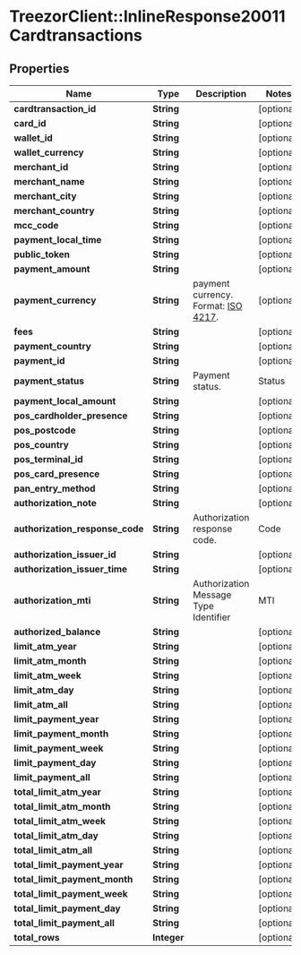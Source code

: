 # TreezorClient::InlineResponse20011Cardtransactions

## Properties
Name | Type | Description | Notes
------------ | ------------- | ------------- | -------------
**cardtransaction_id** | **String** |  | [optional] 
**card_id** | **String** |  | [optional] 
**wallet_id** | **String** |  | [optional] 
**wallet_currency** | **String** |  | [optional] 
**merchant_id** | **String** |  | [optional] 
**merchant_name** | **String** |  | [optional] 
**merchant_city** | **String** |  | [optional] 
**merchant_country** | **String** |  | [optional] 
**mcc_code** | **String** |  | [optional] 
**payment_local_time** | **String** |  | [optional] 
**public_token** | **String** |  | [optional] 
**payment_amount** | **String** |  | [optional] 
**payment_currency** | **String** | payment currency. Format: [ISO 4217](https://fr.wikipedia.org/wiki/ISO_4217).  | [optional] 
**fees** | **String** |  | [optional] 
**payment_country** | **String** |  | [optional] 
**payment_id** | **String** |  | [optional] 
**payment_status** | **String** | Payment status.  | Status | Description | | ------ | -------     | | A | Accepted | | C | Cleared | | I | Declined | | S | Settled | | V | Reversed |  | [optional] 
**payment_local_amount** | **String** |  | [optional] 
**pos_cardholder_presence** | **String** |  | [optional] 
**pos_postcode** | **String** |  | [optional] 
**pos_country** | **String** |  | [optional] 
**pos_terminal_id** | **String** |  | [optional] 
**pos_card_presence** | **String** |  | [optional] 
**pan_entry_method** | **String** |  | [optional] 
**authorization_note** | **String** |  | [optional] 
**authorization_response_code** | **String** | Authorization response code.  | Code | Description | | ---- | ----------- | | 00 | All Good | | 01 | Refer to card issuer Refer | | 03 | Invalid merchant Decline | | 05 | Do not honour Decline | | 10 | Partial Approval Approve | | 13 | Invalid amount Decline | | 14 | Invalid card number (no such number) Decline | | 17 | Customer Cancellation Decline | | 33 | Expired card (Capture) Decline &amp; Pickup | | 41 | Lost card (Capture) Decline &amp; Pickup | | 43 | Stolen card (Capture) Decline &amp; Pickup | | 51 | Insufficient funds Decline | | 54 | Expired card Decline | | 55 | Incorrect PIN Decline | | 57 | Transaction not permitted to cardholder Decline | | 58 | Transaction not permitted to terminal Decline | | 61 | Exceeds withdrawal amount limit Decline | | 62 | Restricted card Decline | | 63 | Security Violation Decline | | 65 | Exceeds withdrawal frequency limit Decline | | 68 | Response received too late Decline | | 70 | Cardholder to contact issuer Decline | | 75 | Allowable number of PIN tries exceeded Decline | | 82 | Timeout at IEM Decline | | 85 | PIN Unblock request Approve | | 91 | Issuer or switch is inoperative Decline | | N7 | Decline for CVV2 failure Decline |  | [optional] 
**authorization_issuer_id** | **String** |  | [optional] 
**authorization_issuer_time** | **String** |  | [optional] 
**authorization_mti** | **String** | Authorization Message Type Identifier  | MTI | Description | | --- | ----| | 01xx | Authorization message | | 04xx | reversal message | | 12xx | Financial message |  | [optional] 
**authorized_balance** | **String** |  | [optional] 
**limit_atm_year** | **String** |  | [optional] 
**limit_atm_month** | **String** |  | [optional] 
**limit_atm_week** | **String** |  | [optional] 
**limit_atm_day** | **String** |  | [optional] 
**limit_atm_all** | **String** |  | [optional] 
**limit_payment_year** | **String** |  | [optional] 
**limit_payment_month** | **String** |  | [optional] 
**limit_payment_week** | **String** |  | [optional] 
**limit_payment_day** | **String** |  | [optional] 
**limit_payment_all** | **String** |  | [optional] 
**total_limit_atm_year** | **String** |  | [optional] 
**total_limit_atm_month** | **String** |  | [optional] 
**total_limit_atm_week** | **String** |  | [optional] 
**total_limit_atm_day** | **String** |  | [optional] 
**total_limit_atm_all** | **String** |  | [optional] 
**total_limit_payment_year** | **String** |  | [optional] 
**total_limit_payment_month** | **String** |  | [optional] 
**total_limit_payment_week** | **String** |  | [optional] 
**total_limit_payment_day** | **String** |  | [optional] 
**total_limit_payment_all** | **String** |  | [optional] 
**total_rows** | **Integer** |  | [optional] 


